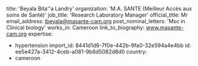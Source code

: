 title: 'Beyala Bita''a Landry'
organization: 'M.A. SANTE (Meilleur Accès aux soins de Santé)'
job_title: 'Research Laboratory Manager'
official_title: Mr
email_address: lbeyala@masante-cam.org
post_nominal_letters: 'Msc in Clinical biology'
works_in: Cameroon
link_to_biography: www.masante-cam.org
expertise:
  - hypertension
import_id: 8441d1d6-7f0e-442b-9fa0-32e594a4e4bb
id: ee5e427a-3412-4ceb-a081-9b6d5082d8d0
country:
  - cameroon
